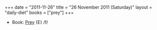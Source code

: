 +++
date = "2011-11-26"
title = "26 November 2011 (Saturday)"
layout = "daily-diet"
books = ["prey"]
+++

<ul>
<li class="entry books">Book: <a href="/books/prey">Prey</a> {E} /f/</li>
</ul>
